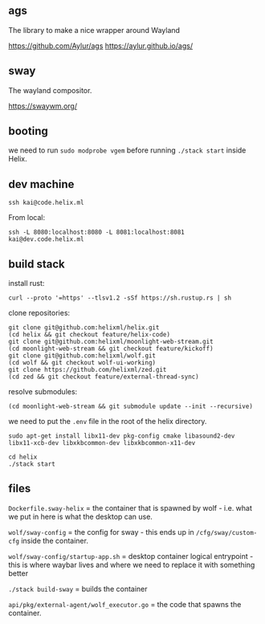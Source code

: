 ## ags

The library to make a nice wrapper around Wayland

https://github.com/Aylur/ags
https://aylur.github.io/ags/

## sway

The wayland compositor.

https://swaywm.org/

## booting

we need to run `sudo modprobe vgem` before running `./stack start` inside Helix.

## dev machine

```
ssh kai@code.helix.ml
```

From local:

```
ssh -L 8080:localhost:8080 -L 8081:localhost:8081 kai@dev.code.helix.ml
```

## build stack

install rust:

```
curl --proto '=https' --tlsv1.2 -sSf https://sh.rustup.rs | sh
```

clone repositories:

```
git clone git@github.com:helixml/helix.git
(cd helix && git checkout feature/helix-code)
git clone git@github.com:helixml/moonlight-web-stream.git
(cd moonlight-web-stream && git checkout feature/kickoff)
git clone git@github.com:helixml/wolf.git
(cd wolf && git checkout wolf-ui-working)
git clone https://github.com/helixml/zed.git
(cd zed && git checkout feature/external-thread-sync)
```

resolve submodules:

```
(cd moonlight-web-stream && git submodule update --init --recursive)
```

we need to put the `.env` file in the root of the helix directory.

```
sudo apt-get install libx11-dev pkg-config cmake libasound2-dev libx11-xcb-dev libxkbcommon-dev libxkbcommon-x11-dev
```

```
cd helix
./stack start
```

## files

`Dockerfile.sway-helix` = the container that is spawned by wolf - i.e. what we put in here is what the desktop can use.

`wolf/sway-config` = the config for sway - this ends up in `/cfg/sway/custom-cfg` inside the container.

`wolf/sway-config/startup-app.sh` = desktop container logical entrypoint - this is where waybar lives and where we need to replace it with something better

`./stack build-sway` = builds the container

`api/pkg/external-agent/wolf_executor.go` = the code that spawns the container.

